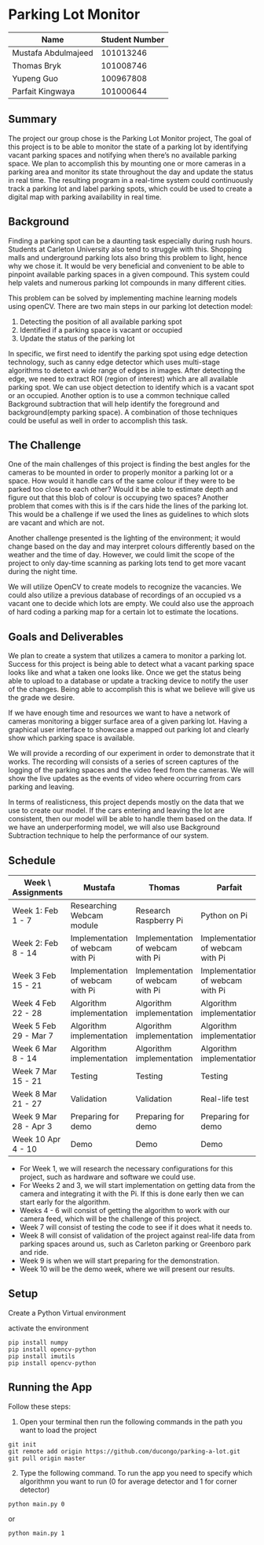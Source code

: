 # Parking Lot Monitor

|Name               |Student Number|
|-------------------|--------------|
|Mustafa Abdulmajeed|101013246     |
|Thomas Bryk        |101008746     |
|Yupeng Guo         |100967808     |
|Parfait Kingwaya   |101000644     |

## Summary
The project our group chose is the Parking Lot Monitor project, The goal of this project is to be able to monitor the state of a parking lot by identifying vacant parking spaces and notifying when there’s no available parking space. We plan to accomplish this by mounting one or more cameras in a parking area and monitor its state throughout the day and update the status in real time. The resulting program in a real-time system could continuously track a parking lot and label parking spots, which could be used to create a digital map with parking availability in real time.

## Background   
Finding a parking spot can be a daunting task especially during rush hours. Students at Carleton University also tend to struggle with this. Shopping malls and underground parking lots also bring this problem to light, hence why we chose it. It would be very beneficial and convenient to be able to pinpoint available parking spaces in a given compound. This system could help valets and numerous parking lot compounds in many different cities.

This problem can be solved by implementing machine learning models using openCV. There are two main steps in our parking lot detection model:
1. Detecting the position of all available parking spot
2. Identified if a parking space is vacant or occupied
3. Update the status of the parking lot

In specific, we first need to identify the parking spot using edge detection technology, such as canny edge detector which uses multi-stage algorithms to detect a wide range of edges in images. After detecting the edge, we need to extract ROI (region of interest) which are all available parking spot. We can use object detection to identify which is a vacant spot or an occupied.  Another option is to use a common technique called Background subtraction that will help identify the foreground and background(empty parking space). A combination of those techniques could be useful as well in order to accomplish this task.

## The Challenge
One of the main challenges of this project is finding the best angles for the cameras to be mounted in order to properly monitor a parking lot or a space. How would it handle cars of the same colour if they were to be parked too close to each other? Would it be able to estimate depth and figure out that this blob of colour is occupying two spaces? Another problem that comes with this is if the cars hide the lines of the parking lot. This would be a challenge if we used the lines as guidelines to which slots are vacant and which are not. 

Another challenge presented is the lighting of the environment; it would change based on the day and may interpret colours differently based on the weather and the time of day. However, we could limit the scope of the project to only day-time scanning as parking lots tend to get more vacant during the night time.

We will utilize OpenCV to create models to recognize the vacancies. We could also utilize a previous database of recordings of an occupied vs a vacant one to decide which lots are empty. We could also use the approach of hard coding a parking map for a certain lot to estimate the locations.


## Goals and Deliverables
We plan to create a system that utilizes a camera to monitor a parking lot. Success for this project is being able to detect what a vacant parking space looks like and what a taken one looks like. Once we get the status being able to upload to a database or update a tracking device to notify the user of the changes. Being able to accomplish this is what we believe will give us the grade we desire.

If we have enough time and resources we want to have a network of cameras monitoring a bigger surface area of a given parking lot. Having a graphical user interface to showcase a mapped out parking lot and clearly show which parking space is available.

We will provide a recording of our experiment in order to demonstrate that it works. The recording will consists of a series of screen captures of the logging of the parking spaces and the video feed from the cameras. We will show the live updates as the events of video where occurring from cars parking and leaving.

In terms of realisticness, this project depends mostly on the data that we use to create our model. If the cars entering and leaving the lot are consistent, then our model will be able to handle them based on the data. If we have an underperforming model, we will also use Background Subtraction technique to help the performance of our system.

## Schedule

|Week \ Assignments|Mustafa|Thomas|Parfait|Yupeng|
|---|---|---|---|---|
|Week 1: Feb 1 - 7|Researching Webcam module|Research Raspberry Pi|Python on Pi|Research data sets for parking lots|
|Week 2: Feb 8 - 14|Implementation of webcam with Pi|Implementation of webcam with Pi|Implementation of webcam with Pi|Implementation of webcam with Pi|
|Week 3 Feb 15 - 21 |Implementation of webcam with Pi|Implementation of webcam with Pi|Implementation of webcam with Pi|Implementation of webcam with Pi|
|Week 4 Feb 22 - 28|Algorithm implementation|Algorithm implementation|Algorithm implementation|Algorithm implementation|
|Week 5 Feb 29 - Mar 7|Algorithm implementation|Algorithm implementation|Algorithm implementation|Algorithm implementation|
|Week 6 Mar 8 - 14 |Algorithm implementation|Algorithm implementation|Algorithm implementation|Algorithm implementation|
|Week 7 Mar 15 - 21|Testing|Testing|Testing|Testing|
|Week 8 Mar 21 - 27|Validation|Validation|Real-life test|Real-life test|
|Week 9 Mar 28 - Apr 3|Preparing for demo|Preparing for demo|Preparing for demo|Preparing for demo|
|Week 10 Apr 4 - 10|Demo|Demo|Demo|Demo|

- For Week 1, we will research the necessary configurations for this project, such as hardware and software we could use.
- For Weeks 2 and 3, we will start implementation on getting data from the camera and integrating it with the Pi. If this is done early then we can start early for the algorithm.
- Weeks 4 - 6 will consist of getting the algorithm to work with our camera feed, which will be the challenge of this project.
- Week 7 will consist of testing the code to see if it does what it needs to.
- Week 8 will consist of validation of the project against real-life data from parking spaces around us, such as Carleton parking or Greenboro park and ride.
- Week 9 is when we will start preparing for the demonstration.
- Week 10 will be the demo week, where we will present our results.

## Setup

Create a Python Virtual environment

activate the environment
```
pip install numpy
pip install opencv-python
pip install imutils
pip install opencv-python

```

## Running the App

Follow these steps:
1. Open your terminal then run the following commands in the path you want to load the project
```
git init
git remote add origin https://github.com/ducongo/parking-a-lot.git
git pull origin master
```
2. Type the following command.
    To run the app you need to specify which algorithmn you want to run (0 for average detector and 1 for corner detector)
```
python main.py 0
```
or 
```
python main.py 1
```
